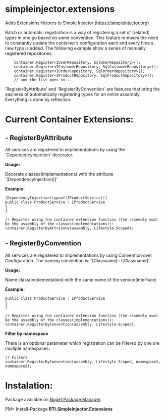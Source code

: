 # simpleinjector.extensions
Adds Extensions Helpers to Simple Injector (https://simpleinjector.org)

Batch or automatic registration is a way of registering a set of (related) types in one go based on some convention. This feature removes the need to constantly update the container’s configuration each and every time a new type is added. The following example show a series of manually registered repositories:

```
	container.Register<IUserRepository, SqlUserRepository>();
 	container.Register<ICustomerRepository, SqlCustomerRepository>();
 	container.Register<IOrderRepository, SqlOrderRepository>();
 	container.Register<IProductRepository, SqlProductRepository>();
 	// and the list goes on...
```
'RegisterByAttribute' and 'RegisterByConvention' are features that bring the easiness of automatically registering types for an entire assembly.
Everything is done by reflection. 

# Current Container Extensions:
## - RegisterByAttribute

All services are registered to implementations by using the 'DependencyInjection' decorator.
        
**Usage:**

Decorate classes(implementations) with the attribute '[DependencyInjection()]'
    
**Example:**
    
```
[DependencyInjection(typeof(IProductService))]
public class ProductService : IProductService
{
}
     
// Register using the container extension function (the assembly must be the assembly of the classes(implementations)):
container.RegisterByAttribute(assembly, Lifestyle.Scoped);
```
## - RegisterByConvention

All services are registered to implementations by using Convention over Configuration.
The naming convention is: '[Classname] : I[Classname]'.
    
**Usage:**

Name class(implementation) with the same name of the service(interface)

**Example:**

```
public class ProductService : IProductService
{
}
     
// Register using the container extension function (the assembly must be the assembly of the classes(implementations)):
container.RegisterByConvention(assembly, Lifestyle.Scoped);
```

**Filter by namespace**

There is an optional parameter which registration can be filtered by one ore multiple namespaces:

```
// Filters 
container.RegisterByConvention(assembly, Lifestyle.Scoped, namespace1, namespace2);
```

# Instalation:

Package available on [Nuget Package Manager](https://www.nuget.org/packages/RTI.SimpleInjector.Extensions/). 

PM> Install-Package **RTI.SimpleInjector.Extensions**
	
